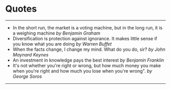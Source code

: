 # Quotes
***

- In the short run, the market is a voting machine, but in the long run, it is a weighing machine *by Benjamin Graham*
- Diversification is protection against ignorance. It makes little sense if you know what you are doing *by Warren Buffet*
- When the facts change, I change my mind. What do you do, sir? *by John Maynard Keynes*
- An investment in knowledge pays the best interest *by Benjamin Franklin*
- It's not whether you're right or wrong, but how much money you make when you're right and how much you lose when you're wrong". *by George Soros*
***
